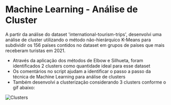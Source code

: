 # Machine Learning - Análise de Cluster
A partir da análise do dataset 'international-tourism-trips', desenvolvi uma análise de cluster utilizando o método não-hierárquico K-Means
para subdividir os 156 países contidos no dataset em grupos de países que mais receberam turistas em 2021.

  - Através da aplicação dos métodos de Elbow e Silhueta, foram identificados 2 clusters como quantidade ideal para esse dataset
  - Os comentários no script ajudam a identificar o passo a passo da técnica de Machine Learning para análise de clusters
  - Também desenvolvi a clusterização considerando 3 clusters conforme o gif abaixo:

![Clusters](https://github.com/user-attachments/assets/07b02fd4-41ec-41ce-85f1-3be903222c78)
